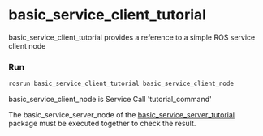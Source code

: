 # basic_service_client_tutorial


basic_service_client_tutorial provides a reference to a simple ROS service client node

### Run

```bash
rosrun basic_service_client_tutorial basic_service_client_node
```

basic_service_client_node is Service Call 'tutorial_command'

The basic_service_server_node of the [basic_service_server_tutorial](https://github.com/PigeonSensei/pigeon_ros_tutorial/tree/master/basic/basic_service_server_tutorial) package must be executed together to check the result.


